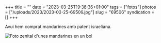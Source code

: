 +++
title = ""
date = "2023-03-25T19:38:36+01:00"
tags = ["fotos"]
photos = ["/uploads/2023/2023-03-25-69506.jpg"]
slug = "69506"
syndication = []
+++

Avui hem comprat mandarines amb patent israeliana.

<img alt="Foto zenital d'unes mandarines en un bol" src="/uploads/2023/2023-03-25-69506.jpg">
